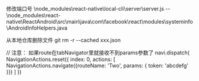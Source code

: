修改端口号
\node_modules\react-native\local-cli\server\server.js
-- \node_modules\react-native\ReactAndroid\src\main\java\com\facebook\react\modules\systeminfo\AndroidInfoHelpers.java

从本地仓库删除文件
git rm -r --cached xxx.json

  // 注意： 如果route在tabNavigator里就接收不到params参数了
                navi.dispatch( NavigationActions.reset({
                    index: 0,
                    actions: [
                        NavigationActions.navigate({routeName: 'Two', params: { token: 'abcdefg' }})
                    ]
                })